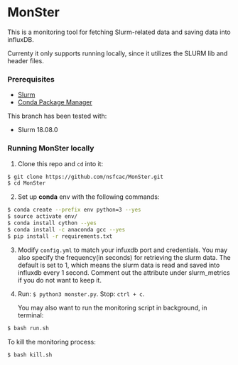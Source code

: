# MonSter
This is a monitoring tool for fetching Slurm-related data and saving data into influxDB.

Currenty it only supports running locally, since it utilizes the SLURM lib and header files.

### Prerequisites
* [Slurm](https://www.schedmd.com)
* [Conda Package Manager](https://docs.conda.io/en/latest/)

This branch has been tested with:
* Slurm 18.08.0

### Running MonSter locally
1. Clone this repo and `cd` into it:

``` bash
$ git clone https://github.com/nsfcac/MonSter.git
$ cd MonSter
```
2. Set up __conda__ env with the following commands:

```bash
$ conda create --prefix env python=3 --yes
$ source activate env/
$ conda install cython --yes
$ conda install -c anaconda gcc --yes
$ pip install -r requirements.txt
```

3. Modify `config.yml` to match your infuxdb port and credentials. You may also specify the frequency(in seconds) for retrieving the slurm data. The default is set to 1, which means the slurm data is read and saved into influxdb every 1 second. Comment out the attribute under slurm_metrics if you do not want to keep it.

4. Run: `$ python3 monster.py`. Stop: `ctrl + c`.

   You may also want to run the monitoring script in background, in terminal:

```bash
$ bash run.sh
```

   To kill the monitoring process:

```bash
$ bash kill.sh
```